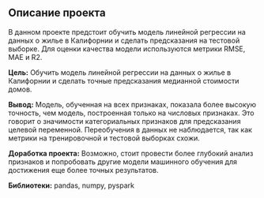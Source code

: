 ## Описание проекта

В данном проекте предстоит обучить модель линейной регрессии на данных о жилье в Калифорнии и сделать предсказания на тестовой выборке. Для оценки качества модели используются метрики RMSE, MAE и R2.

**Цель:** Обучить модель линейной регрессии на данных о жилье в Калифорнии и сделать точные предсказания медианной стоимости домов.

**Вывод:** Модель, обученная на всех признаках, показала более высокую точность, чем модель, построенная только на числовых признаках. Это говорит о значимости категориальных признаков для предсказания целевой переменной. Переобучения в данных не наблюдается, так как метрики на тренировочной и тестовой выборках схожи.

**Доработка проекта:** Возможно, стоит провести более глубокий анализ признаков и попробовать другие модели машинного обучения для достижения еще более точных результатов.

**Библиотеки:** pandas, numpy, pyspark